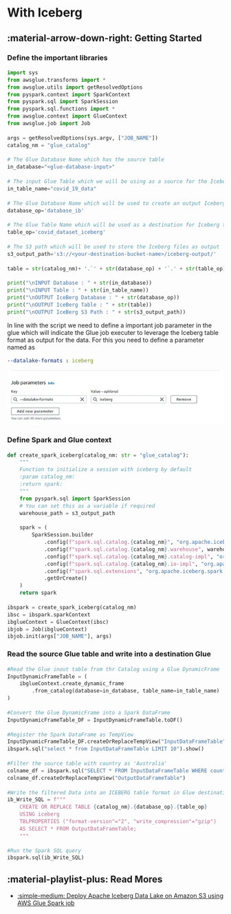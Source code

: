 # With Iceberg

## :material-arrow-down-right: Getting Started

###  Define the important libraries

```python
import sys
from awsglue.transforms import *
from awsglue.utils import getResolvedOptions
from pyspark.context import SparkContext
from pyspark.sql import SparkSession
from pyspark.sql.functions import *
from awsglue.context import GlueContext
from awsglue.job import Job

args = getResolvedOptions(sys.argv, ["JOB_NAME"])
catalog_nm = "glue_catalog"

# The Glue Database Name which has the source table
in_database="<glue-database-input>"

# The input Glue Table which we will be using as a source for the Iceberg data
in_table_name="covid_19_data"

# The Glue Database Name which will be used to create an output Iceberg table
database_op='database_ib'

# The Glue Table Name which will be used as a destination for Iceberg table
table_op='covid_dataset_iceberg'

# The S3 path which will be used to store the Iceberg files as output
s3_output_path='s3://<your-destination-bucket-name>/iceberg-output/'

table = str(catalog_nm)+ '.`' + str(database_op) + '`.' + str(table_op)

print("\nINPUT Database : " + str(in_database))
print("\nINPUT Table : " + str(in_table_name))
print("\nOUTPUT IceBerg Database : " + str(database_op))
print("\nOUTPUT IceBerg Table : " + str(table))
print("\nOUTPUT IceBerg S3 Path : " + str(s3_output_path))
```

In line with the script we need to define a important job parameter in the glue
which will indicate the Glue job executer to leverage the Iceberg table format
as output for the data. For this you need to define a parameter named as

```yaml
--datalake-formats : iceberg
```

![Job Parameters](img/glue-iceberg-job-params.png)

### Define Spark and Glue context

```python
def create_spark_iceberg(catalog_nm: str = "glue_catalog"):
    """
    Function to initialize a session with iceberg by default
    :param catalog_nm:
    :return spark:
    """
    from pyspark.sql import SparkSession
    # You can set this as a variable if required
    warehouse_path = s3_output_path

    spark = (
        SparkSession.builder
            .config(f"spark.sql.catalog.{catalog_nm}", "org.apache.iceberg.spark.SparkCatalog")
            .config(f"spark.sql.catalog.{catalog_nm}.warehouse", warehouse_path)
            .config(f"spark.sql.catalog.{catalog_nm}.catalog-impl", "org.apache.iceberg.aws.glue.GlueCatalog")
            .config(f"spark.sql.catalog.{catalog_nm}.io-impl", "org.apache.iceberg.aws.s3.S3FileIO")
            .config(f"spark.sql.extensions", "org.apache.iceberg.spark.extensions.IcebergSparkSessionExtensions")
            .getOrCreate()
    )
    return spark

ibspark = create_spark_iceberg(catalog_nm)
ibsc = ibspark.sparkContext
ibglueContext = GlueContext(ibsc)
ibjob = Job(ibglueContext)
ibjob.init(args["JOB_NAME"], args)
```

### Read the source Glue table and write into a destination Glue

```python
#Read the Glue inout table from thr Catalog using a Glue DynamicFrame
InputDynamicFrameTable = (
    ibglueContext.create_dynamic_frame
        .from_catalog(database=in_database, table_name=in_table_name)
)

#Convert the Glue DynamicFrame into a Spark DataFrame
InputDynamicFrameTable_DF = InputDynamicFrameTable.toDF()

#Register the Spark DataFrame as TempView
InputDynamicFrameTable_DF.createOrReplaceTempView("InputDataFrameTable")
ibspark.sql("select * from InputDataFrameTable LIMIT 10").show()

#Filter the source table with country as 'Australia'
colname_df = ibspark.sql("SELECT * FROM InputDataFrameTable WHERE country='Australia'")
colname_df.createOrReplaceTempView("OutputDataFrameTable")

#Write the filtered Data into an ICEBERG table format in Glue destination table
ib_Write_SQL = f"""
    CREATE OR REPLACE TABLE {catalog_nm}.{database_op}.{table_op}
    USING iceberg
    TBLPROPERTIES ("format-version"="2", "write_compression"="gzip")
    AS SELECT * FROM OutputDataFrameTable;
    """

#Run the Spark SQL query
ibspark.sql(ib_Write_SQL)
```

## :material-playlist-plus: Read Mores

- [:simple-medium: Deploy Apache Iceberg Data Lake on Amazon S3 using AWS Glue Spark job](https://rajaswalavalkar.medium.com/deploy-apache-iceberg-data-lake-on-amazon-s3-using-aws-glue-spark-job-e14feb38e048)
